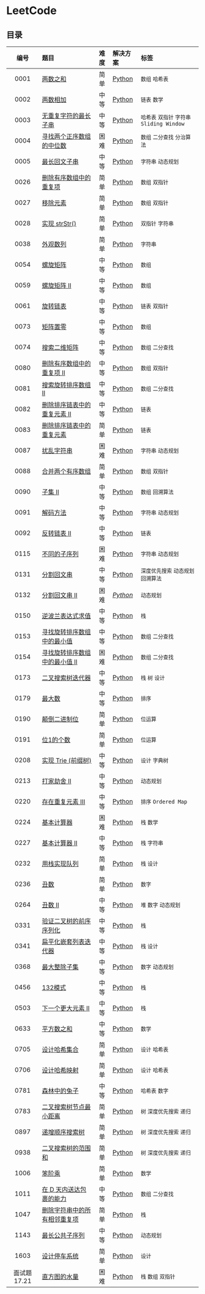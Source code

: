 # LeetCode

## 目录

|编号|题目|难度|解决方案|标签|
|:-:|:--|:-:|:--|:--|
|0001|[两数之和](./src/0001.Two-Sum/README.md)|简单|[Python](./src/0001.Two-Sum/0001.Two-Sum.py)|`数组` `哈希表`|
|0002|[两数相加](./src/0002.Add-Two-Numbers/README.md)|中等|[Python](./src/0002.Add-Two-Numbers/0002.Add-Two-Numbers.py)|`链表` `数学`|
|0003|[无重复字符的最长子串](./src/0003.Longest-Substring-Without-Repeating-Characters/README.md)|中等|[Python](./src/0003.Longest-Substring-Without-Repeating-Characters/0003.Longest-Substring-Without-Repeating-Characters.py)|`哈希表` `双指针` `字符串` `Sliding Window`|
|0004|[寻找两个正序数组的中位数](./src/0004.Median-of-Two-Sorted-Arrays/README.md)|困难|[Python](./src/0004.Median-of-Two-Sorted-Arrays/0004.Median-of-Two-Sorted-Arrays.py)|`数组` `二分查找` `分治算法`|
|0005|[最长回文子串](./src/0005.Longest-Palindromic-Substring/README.md)|中等|[Python](./src/0005.Longest-Palindromic-Substring/0005.Longest-Palindromic-Substring.py)|`字符串` `动态规划`|
|0026|[删除有序数组中的重复项](./src/0026.Remove-Duplicates-From-Sorted-Array/README.md)|简单|[Python](./src/0026.Remove-Duplicates-From-Sorted-Array/0026.Remove-Duplicates-From-Sorted-Array.py)|`数组` `双指针`|
|0027|[移除元素](./src/0027.Remove-Element/README.md)|简单|[Python](./src/0027.Remove-Element/0027.Remove-Element.py)|`数组` `双指针`|
|0028|[实现 strStr()](./src/0028.Implement-Strstr/README.md)|简单|[Python](./src/0028.Implement-Strstr/0028.Implement-Strstr.py)|`双指针` `字符串`|
|0038|[外观数列](./src/0038.Count-And-Say/README.md)|简单|[Python](./src/0038.Count-And-Say/0038.Count-And-Say.py)|`字符串`|
|0054|[螺旋矩阵](./src/0054.Spiral-Matrix/README.md)|中等|[Python](./src/0054.Spiral-Matrix/0054.Spiral-Matrix.py)|`数组`|
|0059|[螺旋矩阵 II](./src/0059.Spiral-Matrix-II/README.md)|中等|[Python](./src/0059.Spiral-Matrix-II/0059.Spiral-Matrix-II.py)|`数组`|
|0061|[旋转链表](./src/0061.Rotate-List/README.md)|中等|[Python](./src/0061.Rotate-List/0061.Rotate-List.py)|`链表` `双指针`|
|0073|[矩阵置零](./src/0073.Set-Matrix-Zeroes/README.md)|中等|[Python](./src/0073.Set-Matrix-Zeroes/0073.Set-Matrix-Zeroes.py)|`数组`|
|0074|[搜索二维矩阵](./src/0074.Search-A-2D-Matrix/README.md)|中等|[Python](./src/0074.Search-A-2D-Matrix/0074.Search-A-2D-Matrix.py)|`数组` `二分查找`|
|0080|[删除有序数组中的重复项 II](./src/0080.Remove-Duplicates-from-Sorted-Array-II/README.md)|中等|[Python](./src/0080.Remove-Duplicates-from-Sorted-Array-II/0080.Remove-Duplicates-from-Sorted-Array-II.py)|`数组` `双指针`|
|0081|[搜索旋转排序数组 II](./src/0081.Search-In-Rotated-Sorted-Array-II/README.md)|中等|[Python](./src/0081.Search-In-Rotated-Sorted-Array-II/0081.Search-In-Rotated-Sorted-Array-II.py)|`数组` `二分查找`|
|0082|[删除排序链表中的重复元素 II](./src/0082.Remove-Duplicates-From-Sorted-List-II/README.md)|中等|[Python](./src/0082.Remove-Duplicates-From-Sorted-List-II/0082.Remove-Duplicates-From-Sorted-List-II.py)|`链表`|
|0083|[删除排序链表中的重复元素](./src/0083.Remove-Duplicates-From-Sorted-List/README.md)|简单|[Python](./src/0083.Remove-Duplicates-From-Sorted-List/0083.Remove-Duplicates-From-Sorted-List.py)|`链表`|
|0087|[扰乱字符串](./src/0087.Scramble-String/README.md)|困难|[Python](./src/0087.Scramble-String/0087.Scramble-String.py)|`字符串` `动态规划`|
|0088|[合并两个有序数组](./src/0088.Merge-Sorted-Array/README.md)|简单|[Python](./src/0088.Merge-Sorted-Array/0088.Merge-Sorted-Array.py)|`数组` `双指针`|
|0090|[子集 II](./src/0090.Subsets-II/README.md)|中等|[Python](./src/0090.Subsets-II/0090.Subsets-II.py)|`数组` `回溯算法`|
|0091|[解码方法](./src/0091.Decode-Ways/README.md)|中等|[Python](./src/0091.Decode-Ways/0091.Decode-Ways.py)|`字符串` `动态规划`|
|0092|[反转链表 II](./src/0092.Reverse-Linked-List-II/README.md)|中等|[Python](./src/0092.Reverse-Linked-List-II/0092.Reverse-Linked-List-II.py)|`链表`|
|0115|[不同的子序列](./src/0115.Distinct-Subsequences/README.md)|困难|[Python](./src/0115.Distinct-Subsequences/0115.Distinct-Subsequences.py)|`字符串` `动态规划`|
|0131|[分割回文串](./src/0131.Palindrome-Partitioning/README.md)|中等|[Python](./src/0131.Palindrome-Partitioning/0131.Palindrome-Partitioning.py)|`深度优先搜索` `动态规划` `回溯算法`|
|0132|[分割回文串 II](./src/0132.Palindrome-Partitioning-II/README.md)|困难|*[Python](./src/0132.Palindrome-Partitioning-II/0132.Palindrome-Partitioning-II.py)*|`动态规划`|
|0150|[逆波兰表达式求值](./src/0150.Evaluate-Reverse-Polish-Notation/README.md)|中等|[Python](./src/0150.Evaluate-Reverse-Polish-Notation/0150.Evaluate-Reverse-Polish-Notation.py)|`栈`|
|0153|[寻找旋转排序数组中的最小值](./src/0153.Find-Minimum-In-Rotated-Sorted-Array/README.md)|中等|[Python](./src/0153.Find-Minimum-In-Rotated-Sorted-Array/0153.Find-Minimum-In-Rotated-Sorted-Array.py)|`数组` `二分查找`|
|0154|[寻找旋转排序数组中的最小值 II](./src/0154.Find-Minimum-In-Rotated-Sorted-Array-II/README.md)|困难|[Python](./src/0154.Find-Minimum-In-Rotated-Sorted-Array-II/0154.Find-Minimum-In-Rotated-Sorted-Array-II.py)|`数组` `二分查找`|
|0173|[二叉搜索树迭代器](./src/0173.Binary-Search-Tree-Iterator/README.md)|中等|[Python](./src/0173.Binary-Search-Tree-Iterator/0173.Binary-Search-Tree-Iterator.py)|`栈` `树` `设计`|
|0179|[最大数](./src/0179.Largest-Number/README.md)|中等|[Python](./src/0179.Largest-Number/0179.Largest-Number.py)|`排序`|
|0190|[颠倒二进制位](./src/0190.Reverse-Bits/README.md)|简单|[Python](./src/0190.Reverse-Bits/0190.Reverse-Bits.py)|`位运算`|
|0191|[位1的个数](./src/0191.Number-Of-1-Bits/README.md)|简单|[Python](./src/0191.Number-Of-1-Bits/0191.Number-Of-1-Bits.py)|`位运算`|
|0208|[实现 Trie (前缀树)](./src/0208.Implement-Trie-Prefix-Tree/README.md)|中等|[Python](./src/0208.Implement-Trie-Prefix-Tree/0208.Implement-Trie-Prefix-Tree.py)|`设计` `字典树`|
|0213|[打家劫舍 II](./src/0213.House-Robber-II/README.md)|中等|[Python](./src/0213.House-Robber-II/0213.House-Robber-II.py)|`动态规划`|
|0220|[存在重复元素 III](./src/0220.Contains-Duplicate-III/README.md)|中等|[Python](./src/0220.Contains-Duplicate-III/0220.Contains-Duplicate-III.py)|`排序` `Ordered Map`|
|0224|[基本计算器](./src/0224.Basic-Calculator/README.md)|困难|[Python](./src/0224.Basic-Calculator/0224.Basic-Calculator.py)|`栈` `数学`|
|0227|[基本计算器 II](./src/0227.Basic-Calculator-II/README.md)|中等|[Python](./src/0227.Basic-Calculator-II/0227.Basic-Calculator-II.py)|`栈` `字符串`|
|0232|[用栈实现队列](./src/0232.Implement-Queue-using-Stacks/README.md)|简单|[Python](./src/0232.Implement-Queue-using-Stacks/0232.Implement-Queue-using-Stacks.py)|`栈` `设计`|
|0236|[丑数](./src/0236.Ugly-Number/README.md)|简单|[Python](./src/0236.Ugly-Number/0236.Ugly-Number.py)|`数字`|
|0264|[丑数 II](./src/0264.Ugly-Number-II/README.md)|中等|[Python](./src/0264.Ugly-Number-II/0264.Ugly-Number-II.py)|`堆` `数字` `动态规划`|
|0331|[验证二叉树的前序序列化](./src/0331.Verify-Preorder-Serialization-Of-A-Binary-Tree/README.md)|中等|[Python](./src/0331.Verify-Preorder-Serialization-Of-A-Binary-Tree/0331.Verify-Preorder-Serialization-Of-A-Binary-Tree.py)|`栈`|
|0341|[扁平化嵌套列表迭代器](./src/0341.Flatten-Nested-List-Iterator/README.md)|中等|[Python](./src/0341.Flatten-Nested-List-Iterator/0341.Flatten-Nested-List-Iterator.py)|`栈` `设计`|
|0368|[最大整除子集](./src/0368.Largest-Divisible-Subset/README.md)|中等|[Python](./src/0368.Largest-Divisible-Subset/0368.Largest-Divisible-Subset.py)|`数字` `动态规划`|
|0456|[132模式](./src/0456.132-Pattern/README.md)|中等|[Python](./src/0456.132-Pattern/0456.132-Pattern.py)|`栈`|
|0503|[下一个更大元素 II](./src/0503.Next-Greater-Element-II/README.md)|中等|[Python](./src/0503.Next-Greater-Element-II/0503.Next-Greater-Element-II.py)|`栈`|
|0633|[平方数之和](./src/0633.Sum-Of-Square-Numbers/README.md)|中等|[Python](./src/0633.Sum-Of-Square-Numbers/0633.Sum-Of-Square-Numbers.py)|`数学`|
|0705|[设计哈希集合](./src/0705.Design-Hashset/README.md)|简单|[Python](./src/0705.Design-Hashset/0705.Design-Hashset.py)|`设计` `哈希表`|
|0706|[设计哈希映射](./src/0706.Design-Hashmap/README.md)|简单|[Python](./src/0706.Design-Hashmap/0706.Design-Hashmap.py)|`设计` `哈希表`|
|0781|[森林中的兔子](./src/0781.Rabbits-In-Forest/README.md)|中等|[Python](./src/0781.Rabbits-In-Forest/0781.Rabbits-In-Forest.py)|`哈希表` `数字`|
|0783|[二叉搜索树节点最小距离](./src/0783.Minimum-Distance-Between-BST-Nodes/README.md)|简单|[Python](./src/0783.Minimum-Distance-Between-BST-Nodes/0783.Minimum-Distance-Between-BST-Nodes.py)|`树` `深度优先搜索` `递归`|
|0897|[递增顺序搜索树](./src/0897.Increasing-Order-Search-Tree/README.md)|简单|[Python](./src/0897.Increasing-Order-Search-Tree/0897.Increasing-Order-Search-Tree.py)|`树` `深度优先搜索` `递归`|
|0938|[二叉搜索树的范围和](./src/0938.Range-Sum-Of-BST/README.md)|简单|[Python](./src/0938.Range-Sum-Of-BST/0938.Range-Sum-Of-BST.py)|`树` `深度优先搜索` `递归`|
|1006|[笨阶乘](./src/1006.Clumsy-Factorial/README.md)|简单|[Python](./src/1006.Clumsy-Factorial/1006.Clumsy-Factorial.py)|`数学`|
|1011|[在 D 天内送达包裹的能力](./src/1011.Capacity-To-Ship-Packages-Within-D-Days/README.md)|中等|[Python](./src/1011.Capacity-To-Ship-Packages-Within-D-Days/1011.Capacity-To-Ship-Packages-Within-D-Days.py)|`数组` `二分查找`|
|1047|[删除字符串中的所有相邻重复项](./src/1047.Remove-All-Adjacent-Duplicates-In-String/README.md)|简单|[Python](./src/1047.Remove-All-Adjacent-Duplicates-In-String/1047.Remove-All-Adjacent-Duplicates-In-String.py)|`栈`|
|1143|[最长公共子序列](./src/1143.Longest-Common-Subsequence/README.md)|中等|[Python](./src/1143.Longest-Common-Subsequence/1143.Longest-Common-Subsequence.py)|`动态规划`|
|1603|[设计停车系统](./src/1603.Design-Parking-System/README.md)|简单|[Python](./src/1603.Design-Parking-System/1603.Design-Parking-System.py)|`设计`|
|面试题 17.21|[直方图的水量](./src/Interview-Question-17.21.Volume-Of-Histogram-LCCI/README.md)|困难|[Python](./src/Interview-Question-17.21.Volume-Of-Histogram-LCCI/Interview-Question-17.21.Volume-Of-Histogram-LCCI.py)|`栈` `数组` `双指针`|
